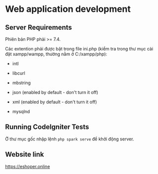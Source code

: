 # Web application development

## Server Requirements

Phiên bản PHP phải >= 7.4.

Các extention phải được bật trong file ini.php (kiểm tra trong thư mục cài đặt xampp/wampp, thường nằm ở C:/xampp/php):

- intl
- libcurl
- mbstring

- json (enabled by default - don't turn it off)
- xml (enabled by default - don't turn it off)
- mysqlnd

## Running CodeIgniter Tests

Ở thư mục gốc nhập lệnh `php spark serve` để khởi động server.

## Website link

https://eshoper.online
